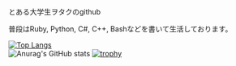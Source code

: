 とある大学生ヲタクのgithub

普段はRuby, Python, C#, C++, Bashなどを書いて生活しております。


[![Top Langs](https://github-readme-stats.vercel.app/api/top-langs/?username=ik-y&layout=compact&theme=react)](https://github.com/anuraghazra/github-readme-stats)  
![Anurag's GitHub stats](https://github-readme-stats.vercel.app/api?username=ik-y&count_private=true&theme=react)
[![trophy](https://github-profile-trophy.vercel.app/?username=ik-y)](https://github.com/ryo-ma/github-profile-trophy)
